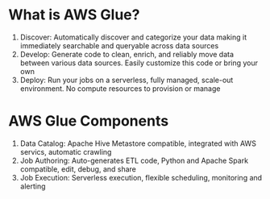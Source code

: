 # What is AWS Glue?

1. Discover: Automatically discover and categorize your data making it immediately searchable and queryable across data sources
2. Develop: Generate code to clean, enrich, and reliably move data between various data sources. Easily customize this code or bring your own
3. Deploy: Run your jobs on a serverless, fully managed, scale-out environment. No compute resources to provision or manage

# AWS Glue Components

1. Data Catalog: Apache Hive Metastore compatible, integrated with AWS servics, automatic crawling
2. Job Authoring: Auto-generates ETL code, Python and Apache Spark compatible, edit, debug, and share
3. Job Execution: Serverless execution, flexible scheduling, monitoring and alerting
